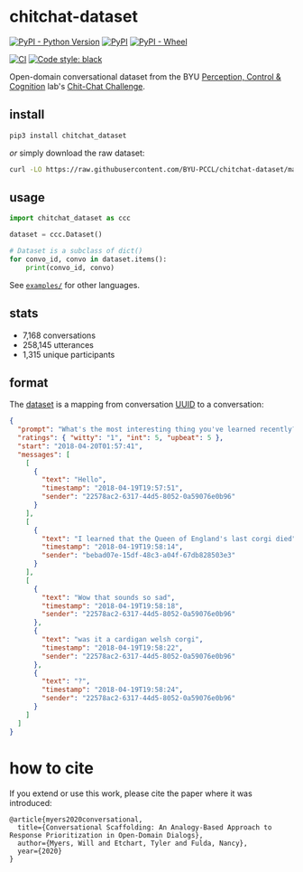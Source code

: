 # chitchat-dataset

[![PyPI - Python Version](https://img.shields.io/pypi/pyversions/chitchat_dataset)](https://pypi.org/project/chitchat-dataset/)
[![PyPI](https://img.shields.io/pypi/v/chitchat_dataset)](https://pypi.org/project/chitchat-dataset/)
[![PyPI - Wheel](https://img.shields.io/pypi/wheel/chitchat_dataset)](https://pypi.org/project/chitchat-dataset/)

[![CI](https://github.com/BYU-PCCL/chitchat-dataset/workflows/CI/badge.svg)](https://github.com/BYU-PCCL/chitchat-dataset/actions?query=workflow%3ACI)
[![Code style: black](https://img.shields.io/badge/code%20style-black-000000.svg)](https://github.com/psf/black)

Open-domain conversational dataset from the BYU
[Perception, Control & Cognition] lab's [Chit-Chat Challenge].

## install

```bash
pip3 install chitchat_dataset
```

_or_ simply download the raw dataset:

```bash
curl -LO https://raw.githubusercontent.com/BYU-PCCL/chitchat-dataset/master/chitchat_dataset/dataset.json
```

## usage

```python
import chitchat_dataset as ccc

dataset = ccc.Dataset()

# Dataset is a subclass of dict()
for convo_id, convo in dataset.items():
    print(convo_id, convo)
```

See [`examples/`] for other languages.

## stats

- 7,168 conversations
- 258,145 utterances
- 1,315 unique participants

## format

The [dataset] is a mapping from conversation [UUID] to a conversation:

```json
{
  "prompt": "What's the most interesting thing you've learned recently?",
  "ratings": { "witty": "1", "int": 5, "upbeat": 5 },
  "start": "2018-04-20T01:57:41",
  "messages": [
    [
      {
        "text": "Hello",
        "timestamp": "2018-04-19T19:57:51",
        "sender": "22578ac2-6317-44d5-8052-0a59076e0b96"
      }
    ],
    [
      {
        "text": "I learned that the Queen of England's last corgi died",
        "timestamp": "2018-04-19T19:58:14",
        "sender": "bebad07e-15df-48c3-a04f-67db828503e3"
      }
    ],
    [
      {
        "text": "Wow that sounds so sad",
        "timestamp": "2018-04-19T19:58:18",
        "sender": "22578ac2-6317-44d5-8052-0a59076e0b96"
      },
      {
        "text": "was it a cardigan welsh corgi",
        "timestamp": "2018-04-19T19:58:22",
        "sender": "22578ac2-6317-44d5-8052-0a59076e0b96"
      },
      {
        "text": "?",
        "timestamp": "2018-04-19T19:58:24",
        "sender": "22578ac2-6317-44d5-8052-0a59076e0b96"
      }
    ]
  ]
}
```

# how to cite

If you extend or use this work, please cite the paper where it was introduced:

```
@article{myers2020conversational,
  title={Conversational Scaffolding: An Analogy-Based Approach to Response Prioritization in Open-Domain Dialogs},
  author={Myers, Will and Etchart, Tyler and Fulda, Nancy},
  year={2020}
}
```

[perception, control & cognition]: https://pcc.cs.byu.edu
[chit-chat challenge]: https://pcc.cs.byu.edu/2018/04/18/the-chit-chat-challenge/
[dataset]: chitchat_dataset/dataset.py
[dataset.json]: chitchat_dataset/dataset.py
[`dataset.json`]: chitchat_dataset/dataset.py
[uuid]: https://en.wikipedia.org/wiki/Universally_unique_identifier#Version_4_(random)
[requests]: https://2.python-requests.org/en/master/
[examples]: examples/
[`examples/`]: examples/
